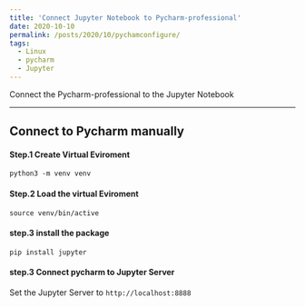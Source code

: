 ```yaml
---
title: 'Connect Jupyter Notebook to Pycharm-professional'
date: 2020-10-10
permalink: /posts/2020/10/pychamconfigure/
tags:
  - Linux
  - pycharm
  - Jupyter
---
```


Connect the Pycharm-professional to the Jupyter Notebook

---
## Connect to Pycharm manually

#### Step.1 Create Virtual Eviroment

```
python3 -m venv venv
```

#### Step.2 Load the virtual Eviroment
```
source venv/bin/active
```

#### step.3 install the package 
```
pip install jupyter
```

#### step.3 Connect pycharm to Jupyter Server 
Set the Jupyter Server to `http://localhost:8888`
